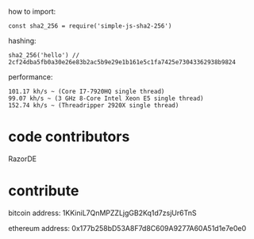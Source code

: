 how to import:
```
const sha2_256 = require('simple-js-sha2-256')
```
hashing:
```
sha2_256('hello') // 2cf24dba5fb0a30e26e83b2ac5b9e29e1b161e5c1fa7425e73043362938b9824
```
performance:
```
101.17 kh/s ~ (Core I7-7920HQ single thread)
99.07 kh/s ~ (3 GHz 8-Core Intel Xeon E5 single thread)
152.74 kh/s ~ (Threadripper 2920X single thread)
```
# code contributors

RazorDE

# contribute

bitcoin address: 1KKiniL7QnMPZZLjgGB2Kq1d7zsjUr6TnS

ethereum address: 0x177b258bD53A8F7d8C609A9277A60A51d1e7e0e0